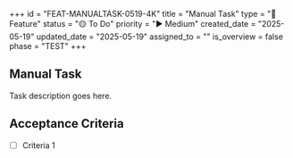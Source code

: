 +++
id = "FEAT-MANUALTASK-0519-4K"
title = "Manual Task"
type = "🌟 Feature"
status = "🟡 To Do"
priority = "▶️ Medium"
created_date = "2025-05-19"
updated_date = "2025-05-19"
assigned_to = ""
is_overview = false
phase = "TEST"
+++

## Manual Task

Task description goes here.

## Acceptance Criteria

- [ ] Criteria 1


